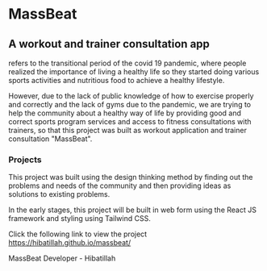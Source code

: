 # MassBeat
## A workout and trainer consultation app

refers to the transitional period of the covid 19 pandemic, where people realized the importance of living a healthy life so they started doing various sports activities and nutritious food to achieve a healthy lifestyle. 

However, due to the lack of public knowledge of how to exercise properly and correctly and the lack of gyms due to the pandemic, we are trying to help the community about a healthy way of life by providing good and correct sports program services and access to fitness consultations with trainers, so that this project was built as workout application and trainer consultation "MassBeat".

### Projects

This project was built using the design thinking method by finding out the problems and needs of the community and then providing ideas as solutions to existing problems.

In the early stages, this project will be built in web form using the React JS framework and styling using Tailwind CSS.

Click the following link to view the project https://hibatillah.github.io/massbeat/

MassBeat Developer - Hibatillah
